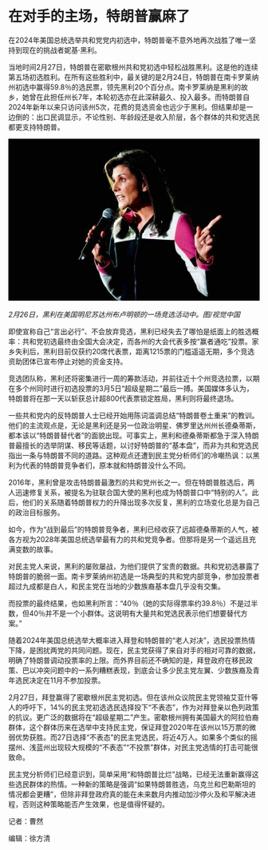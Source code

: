 # 在对手的主场，特朗普赢麻了

在2024年美国总统选举共和党党内初选中，特朗普毫不意外地再次战胜了唯一坚持到现在的挑战者妮基·黑利。

当地时间2月27日，特朗普在密歇根州共和党初选中轻松战胜黑利。这是他的连续第五场初选胜利。在所有这些胜利中，最关键的是2月24日，特朗普在南卡罗莱纳州初选中赢得59.8％的选民票，领先黑利20个百分点。南卡罗莱纳是黑利的故乡，她曾在此担任州长7年，本轮初选亦在此深耕最久、投入最多。而特朗普自2024年新年以来只访问该州5次，花费的竞选资金也远少于黑利。但结果却是一边倒的：出口民调显示，不论性别、年龄段还是收入阶层，各个群体的共和党选民都更支持特朗普。

![1cdb8e5a2f74b5f5641096a99fb8cb19.jpg](https://raw.githubusercontent.com/qqhsx/qqnews_image/main/2024/02/28/在对手的主场，特朗普赢麻了/1cdb8e5a2f74b5f5641096a99fb8cb19.jpg)

_2月26日，黑利在美国明尼苏达州布卢明顿的一场竞选活动中。图/视觉中国_

即使宣称自己“言出必行”、不会放弃竞选，黑利已经失去了哪怕是纸面上的胜选概率：共和党初选最终由全国大会决定，而各州的大会代表多按“赢者通吃”投票。家乡失利后，黑利目前仅获约20席代表票，距离1215票的门槛遥遥无期，多个竞选资助团体已宣布停止对她的资金支持。

竞选团队称，黑利还将密集进行一周的筹款活动，并前往近十个州竞选拉票，以期在多个州同时进行初选投票的3月5日“超级星期二”最后一搏。美国媒体多认为，特朗普将在那一天以斩获总计超800代表票锁定胜局，黑利则将最终退场。

一些共和党内的反特朗普人士已经开始用陈词滥调总结“特朗普卷土重来”的教训。他们的主流观点是，无论是黑利还是另一位政治明星、佛罗里达州州长德桑蒂斯，都本该以“特朗普替代者”的面貌出现。可事实上，黑利和德桑蒂斯都急于深入特朗普最擅长的选举阴谋、移民等话题，以讨好特朗普的“基本盘”，而非为共和党选民指出一条与特朗普不同的道路。这种观点还遭到民主党分析师们的冷嘲热讽：以黑利为代表的特朗普竞争者们，原本就和特朗普没什么不同。

2016年，黑利曾是攻击特朗普最激烈的共和党州长之一。但在特朗普胜选后，两人迅速修复关系，被提名为驻联合国大使的黑利也成为特朗普口中“特别的人”。此后，他们的关系随着特朗普权力的升降出现多次反复，黑利的立场变化总是为自己的政治目标服务。

如今，作为“战到最后”的特朗普竞争者，黑利已经收获了远超德桑蒂斯的人气，被各方视为2028年美国总统选举最有力的共和党竞争者。但那将是另一个遥远且充满变数的故事。

对民主党人来说，黑利的屡败屡战，为他们提供了宝贵的数据。共和党初选暴露了特朗普的脆弱一面。南卡罗莱纳州初选是一场典型的共和党内部竞争，参加投票者超过九成都是白人，和民主党在当地的少数族裔基本盘几乎没有交集。

而投票的最终结果，也如黑利所言：“40％（她的实际得票率约39.8％）不是过半数，但40％并不是一个小群体。这说明有大量共和党选民表示他们想要替代方案。”

随着2024年美国总统选举大概率进入拜登和特朗普的“老人对决”，选民投票热情下降，是困扰两党的共同问题。现在，民主党获得了来自对手的相对可靠的数据，明确了特朗普调动投票率的上限。而外界目前还不确知的是，拜登政府在移民政策、巴以冲突问题中的一系列糟糕表现，到底会让多少民主党左翼、少数族裔及青年选民决定在11月不参加投票。

2月27日，拜登赢得了密歇根州民主党初选。但在该州众议院民主党领袖艾亚什等人的呼吁下，14%的民主党初选选民选择投下“不表态”，作为对拜登亲以色列政策的抗议。更广泛的数据将在“超级星期二”产生。密歇根州拥有美国最大的阿拉伯裔群体，这个群体历来在选举中支持民主党，保证拜登2020年在该州以15万票的微弱优势获胜。而27日选择“不表态”的民主党选民，将近4万人。如果多个类似的摇摆州、浅蓝州出现较大规模的“不表态”“不投票”群体，对民主党选情的打击可能很致命。

民主党分析师们已经意识到，简单采用“和特朗普比烂”战略，已经无法重新赢得这些选民群体的热情。一种新的策略是强调“如果特朗普胜选，乌克兰和巴勒斯坦的情况都会更糟”，但除非拜登政府真的能在未来数月内推动加沙停火及和平解决进程，否则这种策略能否产生效果，也是值得怀疑的。

记者：曹然

编辑：徐方清

